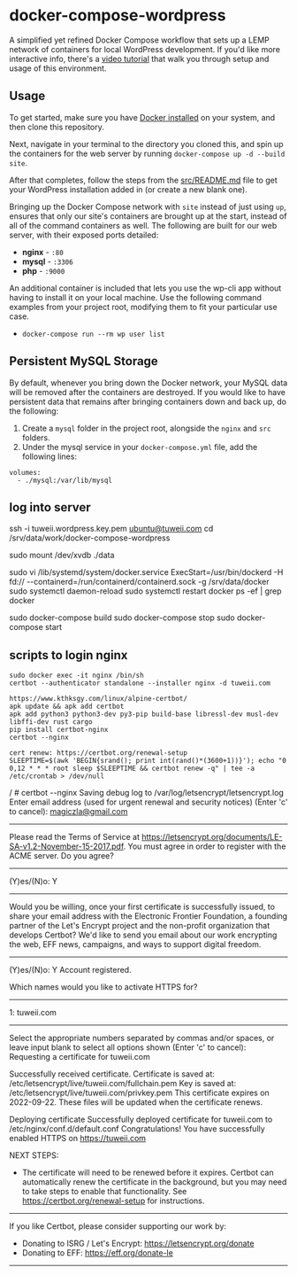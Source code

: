 # docker-compose-wordpress

A simplified yet refined Docker Compose workflow that sets up a LEMP network of containers for local WordPress development. If you'd like more interactive info, there's a [video tutorial](https://www.youtube.com/watch?v=kIqWxjDj4IU) that walk you through setup and usage of this environment.

## Usage

To get started, make sure you have [Docker installed](https://docs.docker.com/docker-for-mac/install/) on your system, and then clone this repository.

Next, navigate in your terminal to the directory you cloned this, and spin up the containers for the web server by running `docker-compose up -d --build site`.

After that completes, follow the steps from the [src/README.md](src/README.md) file to get your WordPress installation added in (or create a new blank one).

Bringing up the Docker Compose network with `site` instead of just using `up`, ensures that only our site's containers are brought up at the start, instead of all of the command containers as well. The following are built for our web server, with their exposed ports detailed:

- **nginx** - `:80`
- **mysql** - `:3306`
- **php** - `:9000`

An additional container is included that lets you use the wp-cli app without having to install it on your local machine. Use the following command examples from your project root, modifying them to fit your particular use case.

- `docker-compose run --rm wp user list`

## Persistent MySQL Storage

By default, whenever you bring down the Docker network, your MySQL data will be removed after the containers are destroyed. If you would like to have persistent data that remains after bringing containers down and back up, do the following:

1. Create a `mysql` folder in the project root, alongside the `nginx` and `src` folders.
2. Under the mysql service in your `docker-compose.yml` file, add the following lines:

```
volumes:
  - ./mysql:/var/lib/mysql
```

## log into server

ssh -i tuweii.wordpress.key.pem ubuntu@tuweii.com
cd /srv/data/work/docker-compose-wordpress

sudo mount /dev/xvdb ./data

sudo vi /lib/systemd/system/docker.service
ExecStart=/usr/bin/dockerd -H fd:// --containerd=/run/containerd/containerd.sock -g /srv/data/docker
sudo systemctl daemon-reload
sudo systemctl restart docker
ps -ef | grep docker

sudo docker-compose build
sudo docker-compose stop
sudo docker-compose start

## scripts to login nginx

```
sudo docker exec -it nginx /bin/sh
certbot --authenticator standalone --installer nginx -d tuweii.com

https://www.kthksgy.com/linux/alpine-certbot/
apk update && apk add certbot
apk add python3 python3-dev py3-pip build-base libressl-dev musl-dev libffi-dev rust cargo
pip install certbot-nginx
certbot --nginx

cert renew: https://certbot.org/renewal-setup
SLEEPTIME=$(awk 'BEGIN{srand(); print int(rand()*(3600+1))}'); echo "0 0,12 * * * root sleep $SLEEPTIME && certbot renew -q" | tee -a /etc/crontab > /dev/null

```

/ # certbot --nginx
Saving debug log to /var/log/letsencrypt/letsencrypt.log
Enter email address (used for urgent renewal and security notices)
(Enter 'c' to cancel): magiczla@gmail.com

---

Please read the Terms of Service at
https://letsencrypt.org/documents/LE-SA-v1.2-November-15-2017.pdf. You must
agree in order to register with the ACME server. Do you agree?

---

(Y)es/(N)o: Y

---

Would you be willing, once your first certificate is successfully issued, to
share your email address with the Electronic Frontier Foundation, a founding
partner of the Let's Encrypt project and the non-profit organization that
develops Certbot? We'd like to send you email about our work encrypting the web,
EFF news, campaigns, and ways to support digital freedom.

---

(Y)es/(N)o: Y
Account registered.

Which names would you like to activate HTTPS for?

---

1: tuweii.com

---

Select the appropriate numbers separated by commas and/or spaces, or leave input
blank to select all options shown (Enter 'c' to cancel):
Requesting a certificate for tuweii.com

Successfully received certificate.
Certificate is saved at: /etc/letsencrypt/live/tuweii.com/fullchain.pem
Key is saved at: /etc/letsencrypt/live/tuweii.com/privkey.pem
This certificate expires on 2022-09-22.
These files will be updated when the certificate renews.

Deploying certificate
Successfully deployed certificate for tuweii.com to /etc/nginx/conf.d/default.conf
Congratulations! You have successfully enabled HTTPS on https://tuweii.com

NEXT STEPS:

- The certificate will need to be renewed before it expires. Certbot can automatically renew the certificate in the background, but you may need to take steps to enable that functionality. See https://certbot.org/renewal-setup for instructions.

---

If you like Certbot, please consider supporting our work by:

- Donating to ISRG / Let's Encrypt: https://letsencrypt.org/donate
- Donating to EFF: https://eff.org/donate-le

---
